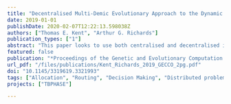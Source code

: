 ```yaml
---
title: "Decentralised Multi-Demic Evolutionary Approach to the Dynamic Multi-Agent Travelling Salesman Problem"
date: 2019-01-01
publishDate: 2020-02-07T12:22:13.598038Z
authors: ["Thomas E. Kent", "Arthur G. Richards"]
publication_types: ["1"]
abstract: "This paper looks to use both centralised and decentralised implementations of Evolutionary Algorithms to solve a dynamic variant of the Multi-Agent Travelling Salesman Problem. The problem is allocating an active set of tasks to a set of agents whilst simultaneously planning the route for each agent. The allocation and routing are closely coupled parts of the same problem, this paper attempts to align the real world implementation demands of a decentralised solution by using multiple populations with well defined interactions to exploit the problem structure."
featured: false
publication: "*Proceedings of the Genetic and Evolutionary Computation Conference Companion on - GECCO '19*"
url_pdf: "/files/publications/Kent_Richards_2019_GECCO_2pg.pdf"
doi: "10.1145/3319619.3321993"
tags: ["Allocation", "Routing", "Decision Making", "Distributed problem solving", "Evolutionary Algorithms", "Multi Agent Travelling Salesman", "Simulation", "Autonomy", "Multi-Agent Systems"]
projects: ["TBPHASE"]

---
```


